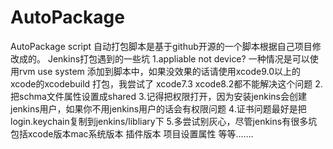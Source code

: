 # AutoPackage
AutoPackage script
自动打包脚本是基于github开源的一个脚本根据自己项目修改成的。
Jenkins打包遇到的一些坑
1.appliable not device?
一种情况是可以使用rvm use system 添加到脚本中，如果没效果的话请使用xcode9.0以上的xcode的xcodebuild 打包，我尝试了 xcode7.3 xcode8.2都不能解决这个问题
2.把schma文件属性设置成shared
3.记得把权限打开，因为安装jenkins会创建jenkins用户，如果你不用jenkins用户的话会有权限问题
4.证书问题最好是把login.keychain复制到jenkins/libliary下
5.多尝试别灰心，尽管jenkins有很多坑包括xcode版本mac系统版本 插件版本 项目设置属性 等等.......
